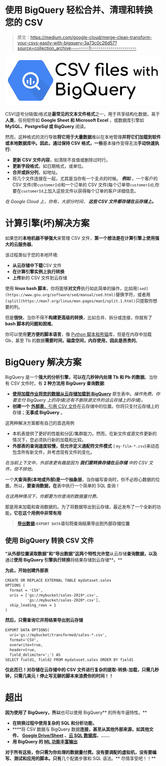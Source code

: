 # 使用 BigQuery 轻松合并、清理和转换您的 CSV

> 原文：<https://medium.com/google-cloud/merge-clean-transform-your-csvs-easily-with-bigquery-3a73c0c26d57?source=collection_archive---------1----------------------->

![](img/098454327098af8c198af9e13026126d.png)

CSV(逗号分隔值)格式是**最常见的文本文件格式**之一，用于共享结构化数据，易于**人类**，任何软件如 **Google Sheet 和 Microsoft Excel** ，或数据库引擎如 **MySQL、PostgreSql 或 BigQuery** 阅读。

然而，这种格式的流行导致**将它用于大量数据**难以在本地管理**并将它们加载到软件或本地数据库中。因此，通过保持 CSV 格式，一些**基本操作变得无法**手动快速执行:**

*   **更新 CSV 文件内容**，如清除不良值或删除过时行。
*   **更新字段格式**，如日期格式，或单位。
*   **合并或拆分列**，如地址。
*   将几个文件连接在一起，尤其是当你有一个支点的时候。
    ***例如*** ，一个客户的 CSV 文件(带`customerId`)和一个订单的 CSV 文件(每个订单带`customerId`),你要在`customerId`上加入这些文件以获得每个订单的客户详细信息。

*在 Google Cloud 上，你有，大部分时间，* ***这些 CSV 文件都存储在云存储上。***

# 计算引擎(坏)解决方案

如果您的**本地机器不够强大**来管理 CSV 文件，**第一个想法是在计算引擎上使用强大的云服务器**。

该过程类似于您的本地环境:

*   **从云存储中下载**CSV 文件
*   **在计算引擎实例上执行转换**
*   **上传**新的 CSV 文件到云存储

使用 **linux bash 脚本**，你将能够**对文件**执行如此简单的操作，比如用`[sed](https://www.gnu.org/software/sed/manual/sed.html)`替换字符，或者用`[split](https://man7.org/linux/man-pages/man1/split.1.html)`只提取你想要的列。

但是**很快**，当你不得不**构建更高级的转换**，比如合并、拆分或连接，你就有了**bash 脚本的问题和困难**。

你可以使用**更方便的脚本语言**，像 [Python 脚本和熊猫](https://pandas.pydata.org/)库，但是在内存中加载 Gb，甚至 Tb 的数据**需要时间，磁盘空间，内存使用，因此是昂贵的**。

# BigQuery 解决方案

BigQuery 是一个**强大的分析引擎，可以在几秒钟内处理 Tb 和 Pb 的数据**。当你有 CSV 文件时，有 **2 种方法用 BigQuery 查询数据**:

*   [**使用加载作业将您的数据从云存储加载到 BigQuery**](https://cloud.google.com/bigquery/docs/loading-data) 原生表中。*操作免费。*你要支付 BigQuery 上的存储*(还有不删除源文件的话云存储上的存储)。*
*   **创建一个** [**外部表**，引用 CSV 文件](https://cloud.google.com/bigquery/external-data-cloud-storage)在云存储中的位置。你将只支付云存储上的存储；**无事成 BigQuery** 。

这两种解决方案都有自己的首选用例

*   本机表提供了更好的性能和分区/集群能力。然而，在新文件或源文件更新的情况下，您必须执行新的加载和比较。
*   **外部表的查询速度较慢，但允许定义通配符文件模式** ( `my-file-*.csv`)来动态包含所有新文件，并考虑现有文件的变化。

*在当前上下文中，外部表更有趣是因为* ***我们要转换存储在云存储*** *中的 CSV 文件，但不排他。*

一个**大查询表(本地或外部)是一个抽象层**，当你编写查询时，你不必担心数据的位置。所以，**要查询数据，在**表中执行一个简单的 SQL 查询！

*在这两种情况下，你都要为你查询的数据量付费。*

那是用来加载和查询数据的。为了将数据导出到云存储，最近发布了一个全新的功能[](https://cloud.google.com/bigquery/docs/release-notes#October_14_2020)**，它在这个用例中非常有用**

> **[导出数据](https://cloud.google.com/bigquery/docs/reference/standard-sql/other-statements#export_data_statement):`EXPORT DATA`语句将查询结果导出到外部存储位置**

## **使用 BigQuery 转换 CSV 文件**

**“从外部位置读取数据”和“导出数据”这两个特性允许您**从云存储**查询数据，以及**通过**使用 BigQuery 引擎执行转换**将结果存储到云存储**。**

**为此，开始创建外部表**

```
CREATE OR REPLACE EXTERNAL TABLE mydataset.sales
OPTIONS (
  format = 'CSV',
  uris = ['gs://mybucket/sales-2019*.csv',
          'gs://mybucket/sales-2020*.csv'],
  skip_leading_rows = 1
)
```

**然后，只需查询它并将结果导出到云存储**

```
EXPORT DATA OPTIONS(
  uri='gs://mybucket/transformed/sales-*.csv',
  format='CSV',
  overwrite=true,
  header=true,
  field_delimiter=';') AS
SELECT field1, field2 FROM mydataset.sales ORDER BY field1 
```

**仅此而已！对存储在云存储中的 CSV 文件进行复杂的提取-转换-加载，只需几秒钟，只需几美元！停止写无聊的脚本来浪费你的时间！！**

# **超出**

**因为使用了 BigQuery，所以**也可以使用 BigQuery** 的所有牛逼特性。**

*   ****在转换过程中使用复杂的 SQL 和分析功能**，**
*   ****将 CSV 数据与 BigQuery 数据**连接，甚至从其他外部来源，如其他文件、 [Google Drive/Sheet](https://cloud.google.com/bigquery/external-data-drive) 、[云 SQL 数据库](https://cloud.google.com/bigquery/docs/cloud-sql-federated-queries)、……**
*   ****用 BigQuery 的** [**ML 功能**丰富输出](https://cloud.google.com/bigquery-ml/docs/introduction)**

**对于所有这些，你只需为你处理的数据量付费。没有要调配的虚拟机，没有要编写、测试和应用的脚本。只有**几个配置步骤和 SQL 语法。**
尽情享受吧！！**